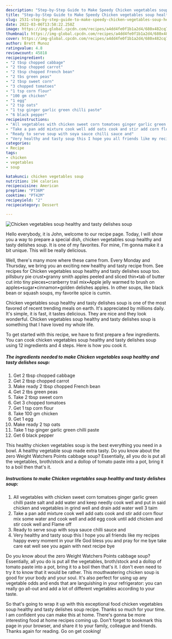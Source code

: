 ```yaml
---
description: "Step-by-Step Guide to Make Speedy Chicken vegetables soup healthy and tasty delishes soup"
title: "Step-by-Step Guide to Make Speedy Chicken vegetables soup healthy and tasty delishes soup"
slug: 2531-step-by-step-guide-to-make-speedy-chicken-vegetables-soup-healthy-and-tasty-delishes-soup
date: 2022-03-06T13:58:22.258Z
image: https://img-global.cpcdn.com/recipes/a4dd4fe0f1b1a2d4/680x482cq70/chicken-vegetables-soup-healthy-and-tasty-delishes-soup-recipe-main-photo.jpg
thumbnail: https://img-global.cpcdn.com/recipes/a4dd4fe0f1b1a2d4/680x482cq70/chicken-vegetables-soup-healthy-and-tasty-delishes-soup-recipe-main-photo.jpg
cover: https://img-global.cpcdn.com/recipes/a4dd4fe0f1b1a2d4/680x482cq70/chicken-vegetables-soup-healthy-and-tasty-delishes-soup-recipe-main-photo.jpg
author: Brett Munoz
ratingvalue: 4.8
reviewcount: 45818
recipeingredient:
- "2 tbsp chopped cabbage"
- "2 tbsp chopped carrot"
- "2 tbsp chopped French bean"
- "2 tbs green peas"
- "2 tbsp sweet corn"
- "3 chopped tomatoes"
- "1 tsp corn flour"
- "100 gm chicken"
- "1 egg"
- "2 tsp oats"
- "1 tsp ginger garlic green chilli paste"
- "6 black pepper"
recipeinstructions:
- "All vegetables with chicken sweet corn tomatoes ginger garlic green chilli paste salt and add water and keep needly cook well and put in said chicken and vegetables in grind well and drain add water well 3 taim"
- "Take a pan add mixture cook well add oats cook and stir add corn flour mix some water and cook well and add egg cook until add chicken and stir cook well and Flame off"
- "Ready to serve soup with soya sauce chilli sauce and"
- "Very healthy and tasty soup this I hope you all friends like my recipes happy every moment in your life God bless you and pray for me bye take care eat well see you again with next recipe bye"
categories:
- Recipe
tags:
- chicken
- vegetables
- soup

katakunci: chicken vegetables soup 
nutrition: 194 calories
recipecuisine: American
preptime: "PT36M"
cooktime: "PT42M"
recipeyield: "2"
recipecategory: Dessert

---
```



![Chicken vegetables soup healthy and tasty delishes soup](https://img-global.cpcdn.com/recipes/a4dd4fe0f1b1a2d4/680x482cq70/chicken-vegetables-soup-healthy-and-tasty-delishes-soup-recipe-main-photo.jpg)

Hello everybody, it is John, welcome to our recipe page. Today, I will show you a way to prepare a special dish, chicken vegetables soup healthy and tasty delishes soup. It is one of my favorites. For mine, I'm gonna make it a bit unique. This will be really delicious.

Well, there's many more where these came from. Every Monday and Thursday, we bring you an exciting new healthy and tasty recipe from. See recipes for Chicken vegetables soup healthy and tasty delishes soup too. pillsbury pie crust•granny smith apples peeled and sliced thin•tab of butter cut into tiny pieces•cranberry trail mix•Apple jelly warmed to brush on apples•sugar•cinnamon•golden delishes apples. In other soups, like black bean or squash soups, my favorite spice is cumin.

Chicken vegetables soup healthy and tasty delishes soup is one of the most favored of recent trending meals on earth. It's appreciated by millions daily. It's simple, it is fast, it tastes delicious. They are nice and they look wonderful. Chicken vegetables soup healthy and tasty delishes soup is something that I have loved my whole life.


To get started with this recipe, we have to first prepare a few ingredients. You can cook chicken vegetables soup healthy and tasty delishes soup using 12 ingredients and 4 steps. Here is how you cook it.

<!--inarticleads1-->

##### The ingredients needed to make Chicken vegetables soup healthy and tasty delishes soup:

1. Get 2 tbsp chopped cabbage
1. Get 2 tbsp chopped carrot
1. Make ready 2 tbsp chopped French bean
1. Get 2 tbs green peas
1. Take 2 tbsp sweet corn
1. Get 3 chopped tomatoes
1. Get 1 tsp corn flour
1. Take 100 gm chicken
1. Get 1 egg
1. Make ready 2 tsp oats
1. Take 1 tsp ginger garlic green chilli paste
1. Get 6 black pepper


This healthy chicken vegetables soup is the best everything you need in a bowl. A healthy vegetable soup made extra tasty. Do you know about the zero Weight Watchers Points cabbage soup? Essentially, all you do is put all the vegetables, broth/stock and a dollop of tomato paste into a pot, bring it to a boil then that's it. 

<!--inarticleads2-->

##### Instructions to make Chicken vegetables soup healthy and tasty delishes soup:

1. All vegetables with chicken sweet corn tomatoes ginger garlic green chilli paste salt and add water and keep needly cook well and put in said chicken and vegetables in grind well and drain add water well 3 taim
1. Take a pan add mixture cook well add oats cook and stir add corn flour mix some water and cook well and add egg cook until add chicken and stir cook well and Flame off
1. Ready to serve soup with soya sauce chilli sauce and
1. Very healthy and tasty soup this I hope you all friends like my recipes happy every moment in your life God bless you and pray for me bye take care eat well see you again with next recipe bye


Do you know about the zero Weight Watchers Points cabbage soup? Essentially, all you do is put all the vegetables, broth/stock and a dollop of tomato paste into a pot, bring it to a boil then that's it. I don't even need to try it to know that it would be rather. This mouthwatering chicken soup is good for your body and your soul. It's also perfect for using up any vegetable odds and ends that are languishing in your refrigerator: you can really go all-out and add a lot of different vegetables according to your taste. 

So that's going to wrap it up with this exceptional food chicken vegetables soup healthy and tasty delishes soup recipe. Thanks so much for your time. I am confident you can make this at home. There's gonna be more interesting food at home recipes coming up. Don't forget to bookmark this page in your browser, and share it to your family, colleague and friends. Thanks again for reading. Go on get cooking!
